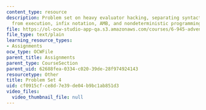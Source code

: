 ```yaml
---
content_type: resource
description: Problem set on heavy evaluator hacking, separating syntactic analysis
  from execution, infix notation, AMB, and nondeterministic programming.
file: https://ol-ocw-studio-app-qa.s3.amazonaws.com/courses/6-945-adventures-in-advanced-symbolic-programming-spring-2009/cf0915cfce8d7e39de04b9bc1ab851d3_assn04.txt
file_type: text/plain
learning_resource_types:
- Assignments
ocw_type: OCWFile
parent_title: Assignments
parent_type: CourseSection
parent_uid: 62688fea-0334-c020-39de-28f974924143
resourcetype: Other
title: Problem Set 4
uid: cf0915cf-ce8d-7e39-de04-b9bc1ab851d3
video_files:
  video_thumbnail_file: null
---
```

